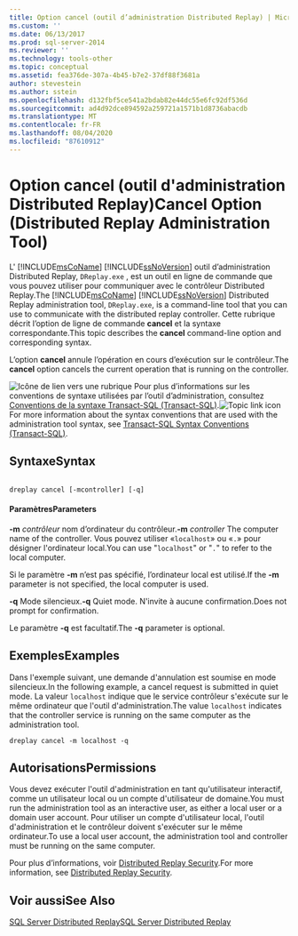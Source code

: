 ```yaml
---
title: Option cancel (outil d’administration Distributed Replay) | Microsoft Docs
ms.custom: ''
ms.date: 06/13/2017
ms.prod: sql-server-2014
ms.reviewer: ''
ms.technology: tools-other
ms.topic: conceptual
ms.assetid: fea376de-307a-4b45-b7e2-37df88f3681a
author: stevestein
ms.author: sstein
ms.openlocfilehash: d132fbf5ce541a2bdab82e44dc55e6fc92df536d
ms.sourcegitcommit: ad4d92dce894592a259721a1571b1d8736abacdb
ms.translationtype: MT
ms.contentlocale: fr-FR
ms.lasthandoff: 08/04/2020
ms.locfileid: "87610912"
---
```

# <a name="cancel-option-distributed-replay-administration-tool"></a><span data-ttu-id="5df96-102">Option cancel (outil d'administration Distributed Replay)</span><span class="sxs-lookup"><span data-stu-id="5df96-102">Cancel Option (Distributed Replay Administration Tool)</span></span>
  <span data-ttu-id="5df96-103">L' [!INCLUDE[msCoName](../../includes/msconame-md.md)] [!INCLUDE[ssNoVersion](../../includes/ssnoversion-md.md)] outil d’administration Distributed Replay, `DReplay.exe` , est un outil en ligne de commande que vous pouvez utiliser pour communiquer avec le contrôleur Distributed Replay.</span><span class="sxs-lookup"><span data-stu-id="5df96-103">The [!INCLUDE[msCoName](../../includes/msconame-md.md)] [!INCLUDE[ssNoVersion](../../includes/ssnoversion-md.md)] Distributed Replay administration tool, `DReplay.exe`, is a command-line tool that you can use to communicate with the distributed replay controller.</span></span> <span data-ttu-id="5df96-104">Cette rubrique décrit l’option de ligne de commande **cancel** et la syntaxe correspondante.</span><span class="sxs-lookup"><span data-stu-id="5df96-104">This topic describes the **cancel** command-line option and corresponding syntax.</span></span>

 <span data-ttu-id="5df96-105">L’option **cancel** annule l’opération en cours d’exécution sur le contrôleur.</span><span class="sxs-lookup"><span data-stu-id="5df96-105">The **cancel** option cancels the current operation that is running on the controller.</span></span>

 <span data-ttu-id="5df96-106">![Icône de lien vers une rubrique](../../database-engine/media/topic-link.gif "Icône du lien de rubrique") Pour plus d’informations sur les conventions de syntaxe utilisées par l’outil d’administration, consultez [Conventions de la syntaxe Transact-SQL &#40;Transact-SQL&#41;](/sql/t-sql/language-elements/transact-sql-syntax-conventions-transact-sql).</span><span class="sxs-lookup"><span data-stu-id="5df96-106">![Topic link icon](../../database-engine/media/topic-link.gif "Topic link icon") For more information about the syntax conventions that are used with the administration tool syntax, see [Transact-SQL Syntax Conventions &#40;Transact-SQL&#41;](/sql/t-sql/language-elements/transact-sql-syntax-conventions-transact-sql).</span></span>

## <a name="syntax"></a><span data-ttu-id="5df96-107">Syntaxe</span><span class="sxs-lookup"><span data-stu-id="5df96-107">Syntax</span></span>

```

dreplay cancel [-mcontroller] [-q] 
```

#### <a name="parameters"></a><span data-ttu-id="5df96-108">Paramètres</span><span class="sxs-lookup"><span data-stu-id="5df96-108">Parameters</span></span>
 <span data-ttu-id="5df96-109">**-m** *contrôleur* nom d’ordinateur du contrôleur.</span><span class="sxs-lookup"><span data-stu-id="5df96-109">**-m** *controller* The computer name of the controller.</span></span> <span data-ttu-id="5df96-110">Vous pouvez utiliser «`localhost`» ou «`.`» pour désigner l'ordinateur local.</span><span class="sxs-lookup"><span data-stu-id="5df96-110">You can use "`localhost`" or "`.`" to refer to the local computer.</span></span>

 <span data-ttu-id="5df96-111">Si le paramètre **-m** n’est pas spécifié, l’ordinateur local est utilisé.</span><span class="sxs-lookup"><span data-stu-id="5df96-111">If the **-m** parameter is not specified, the local computer is used.</span></span>

 <span data-ttu-id="5df96-112">**-q** Mode silencieux.</span><span class="sxs-lookup"><span data-stu-id="5df96-112">**-q** Quiet mode.</span></span> <span data-ttu-id="5df96-113">N'invite à aucune confirmation.</span><span class="sxs-lookup"><span data-stu-id="5df96-113">Does not prompt for confirmation.</span></span>

 <span data-ttu-id="5df96-114">Le paramètre **-q** est facultatif.</span><span class="sxs-lookup"><span data-stu-id="5df96-114">The **-q** parameter is optional.</span></span>

## <a name="examples"></a><span data-ttu-id="5df96-115">Exemples</span><span class="sxs-lookup"><span data-stu-id="5df96-115">Examples</span></span>
 <span data-ttu-id="5df96-116">Dans l'exemple suivant, une demande d'annulation est soumise en mode silencieux.</span><span class="sxs-lookup"><span data-stu-id="5df96-116">In the following example, a cancel request is submitted in quiet mode.</span></span> <span data-ttu-id="5df96-117">La valeur `localhost` indique que le service contrôleur s'exécute sur le même ordinateur que l'outil d'administration.</span><span class="sxs-lookup"><span data-stu-id="5df96-117">The value `localhost` indicates that the controller service is running on the same computer as the administration tool.</span></span>

```
dreplay cancel -m localhost -q
```

## <a name="permissions"></a><span data-ttu-id="5df96-118">Autorisations</span><span class="sxs-lookup"><span data-stu-id="5df96-118">Permissions</span></span>
 <span data-ttu-id="5df96-119">Vous devez exécuter l'outil d'administration en tant qu'utilisateur interactif, comme un utilisateur local ou un compte d'utilisateur de domaine.</span><span class="sxs-lookup"><span data-stu-id="5df96-119">You must run the administration tool as an interactive user, as either a local user or a domain user account.</span></span> <span data-ttu-id="5df96-120">Pour utiliser un compte d'utilisateur local, l'outil d'administration et le contrôleur doivent s'exécuter sur le même ordinateur.</span><span class="sxs-lookup"><span data-stu-id="5df96-120">To use a local user account, the administration tool and controller must be running on the same computer.</span></span>

 <span data-ttu-id="5df96-121">Pour plus d’informations, voir [Distributed Replay Security](distributed-replay-security.md).</span><span class="sxs-lookup"><span data-stu-id="5df96-121">For more information, see [Distributed Replay Security](distributed-replay-security.md).</span></span>

## <a name="see-also"></a><span data-ttu-id="5df96-122">Voir aussi</span><span class="sxs-lookup"><span data-stu-id="5df96-122">See Also</span></span>
 [<span data-ttu-id="5df96-123">SQL Server Distributed Replay</span><span class="sxs-lookup"><span data-stu-id="5df96-123">SQL Server Distributed Replay</span></span>](sql-server-distributed-replay.md)


